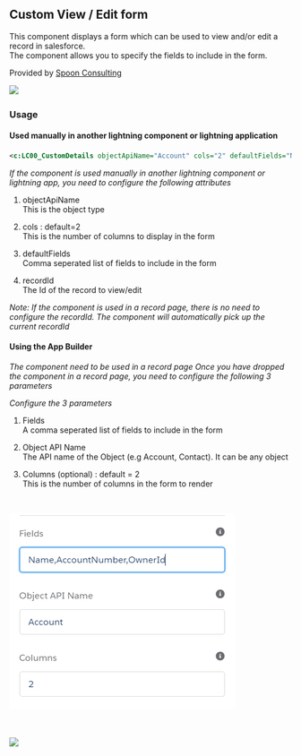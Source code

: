 ## Custom View / Edit form 

This component displays a form which can be used to view and/or edit a record in salesforce.<br>
The component allows you to specify the fields to include in the form.


Provided by <a href="http://www.spoonconsulting.com/" target="_blank">Spoon Consulting</a>

<a href="https://githubsfdeploy.herokuapp.com/?owner=kureem&repo=spoon-vjs-calendar" target="_blank"> <img src="https://andrewfawcett.files.wordpress.com/2014/09/deploy.png"></a>
<br>

### Usage

#### Used manually in another lightning component or lightning application
```xml
<c:LC00_CustomDetails objectApiName="Account" cols="2" defaultFields="Name,AccountNumber" recordId="0011r00001mRsvmAAC"/>
```
*If the component is used manually in another lightning component or lightning app, you need to configure the following attributes*
1. objectApiName<br>
This is the object type

2. cols : default=2<br>
This is the number of columns to display in the form

3. defaultFields<br>
Comma seperated list of fields to include in the form

4. recordId<br>
The Id of the record to view/edit

*Note: If the component is used in a record page, there is no need to configure the recordId. The component will automatically pick up the current recordId*

#### Using the App Builder
*The component need to be used in a record page*
*Once you have dropped the component in a record page, you need to configure the following 3 parameters*

*Configure the 3 parameters*

1. Fields<br>
A comma seperated list of fields to include in the form

2. Object API Name<br>
The API name of the Object (e.g Account, Contact). It can be any object

3. Columns (optional) : default = 2<br>
This is the number of columns in the form to render

<br>

<img src="https://github.com/kureem/spoon-customdetails/blob/master/images/params.PNG"></img>


<br><br>
<a href="https://githubsfdeploy.herokuapp.com/?owner=kureem&repo=spoon-customdetails" target="_blank"> <img src="https://andrewfawcett.files.wordpress.com/2014/09/deploy.png"></a>

